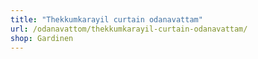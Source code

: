 ```yaml
---
title: "Thekkumkarayil curtain odanavattam"
url: /odanavattom/thekkumkarayil-curtain-odanavattam/
shop: Gardinen
---
```

